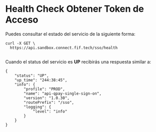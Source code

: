 # Health Check Obtener Token de Acceso

Puedes consultar el estado del servicio de la siguiente forma:

```
curl -X GET \
  https://api.sandbox.connect.fif.tech/sso/health
  
```

Cuando el status del servicio es **UP** recibirás una respuesta similar a:

```
{
    "status": "UP",
    "up_time": "244:38:45",
    "info": {
        "profile": "PROD",
        "name": "api-qpay-single-sign-on",
        "version": "1.0.30",
        "routePrefix": "/sso",
        "logging": {
            "level": "info"
        }
    }
}
```
